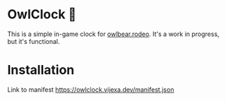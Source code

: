 # OwlClock 🦉

This is a simple in-game clock for [owlbear.rodeo](https://owlbear.rodeo). It's a work in progress, but it's functional. 

# Installation 

Link to manifest https://owlclock.vijexa.dev/manifest.json
